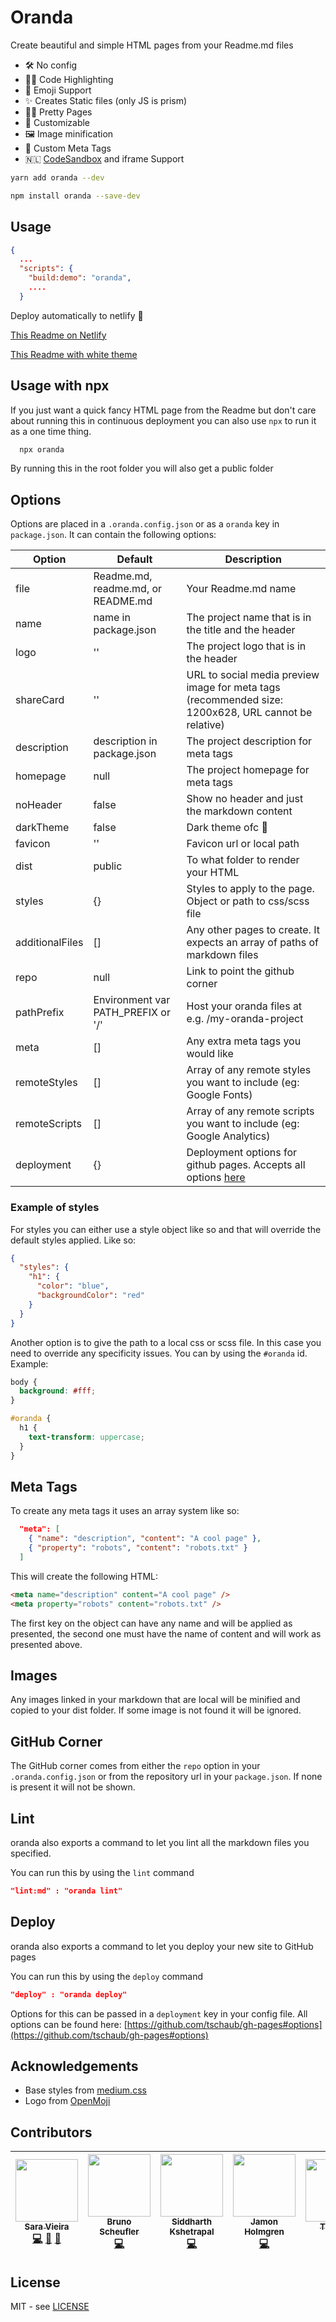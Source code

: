 # Oranda

Create beautiful and simple HTML pages from your Readme.md files

- 🛠 No config
- 👩‍💻 Code Highlighting
- 💯 Emoji Support
- ✨ Creates Static files (only JS is prism)
- 🏳️‍🌈 Pretty Pages
- 🦄 Customizable
- 🖼 Image minification
- 🧠 Custom Meta Tags
- 🇳🇱 [CodeSandbox](https://codesandbox.io) and iframe Support

```bash
yarn add oranda --dev
```

```bash
npm install oranda --save-dev
```

## Usage

```json
{
  ...
  "scripts": {
    "build:demo": "oranda",
    ....
  }
```

Deploy automatically to netlify 🎉

[This Readme on Netlify](https://oranda.netlify.com/)

[This Readme with white theme](https://5c2678b67b891f18dc5a2a42--oranda.netlify.com/)

## Usage with npx

<!-- markdownlint-disable -->

If you just want a quick fancy HTML page from the Readme but don't care about running this in continuous deployment you can also use `npx` to run it as a one time thing.

<!-- markdownlint-enable -->

```bash
  npx oranda
```

By running this in the root folder you will also get a public folder

## Options

Options are placed in a `.oranda.config.json` or as a `oranda` key in `package.json`.
It can contain the following options:

<!-- markdownlint-disable -->

| Option          | Default                            | Description                                                                                                  |
| --------------- | ---------------------------------- | ------------------------------------------------------------------------------------------------------------ |
| file            | Readme.md, readme.md, or README.md | Your Readme.md name                                                                                          |
| name            | name in package.json               | The project name that is in the title and the header                                                         |
| logo            | ''                                 | The project logo that is in the header                                                                       |
| shareCard       | ''                                 | URL to social media preview image for meta tags (recommended size: 1200x628, URL cannot be relative)         |
| description     | description in package.json        | The project description for meta tags                                                                        |
| homepage        | null                               | The project homepage for meta tags                                                                           |
| noHeader        | false                              | Show no header and just the markdown content                                                                 |
| darkTheme       | false                              | Dark theme ofc 🎉                                                                                            |
| favicon         | ''                                 | Favicon url or local path                                                                                    |
| dist            | public                             | To what folder to render your HTML                                                                           |
| styles          | {}                                 | Styles to apply to the page. Object or path to css/scss file                                                 |
| additionalFiles | []                                 | Any other pages to create. It expects an array of paths of markdown files                                    |
| repo            | null                               | Link to point the github corner                                                                              |
| pathPrefix      | Environment var PATH_PREFIX or '/' | Host your oranda files at e.g. /my-oranda-project                                                            |
| meta            | []                                 | Any extra meta tags you would like                                                                           |
| remoteStyles    | []                                 | Array of any remote styles you want to include (eg: Google Fonts)                                            |
| remoteScripts   | []                                 | Array of any remote scripts you want to include (eg: Google Analytics)                                       |
| deployment      | {}                                 | Deployment options for github pages. Accepts all options [here](https://github.com/tschaub/gh-pages#options) |

<!-- markdownlint-enable -->

### Example of styles

For styles you can either use a style object like so and that will override the
default styles applied. Like so:

```json
{
  "styles": {
    "h1": {
      "color": "blue",
      "backgroundColor": "red"
    }
  }
}
```

Another option is to give the path to a local css or scss file.
In this case you need to override any specificity issues.
You can by using the `#oranda` id.
Example:

```css
body {
  background: #fff;
}

#oranda {
  h1 {
    text-transform: uppercase;
  }
}
```

## Meta Tags

To create any meta tags it uses an array system like so:

```json
  "meta": [
    { "name": "description", "content": "A cool page" },
    { "property": "robots", "content": "robots.txt" }
  ]
```

This will create the following HTML:

```html
<meta name="description" content="A cool page" />
<meta property="robots" content="robots.txt" />
```

The first key on the object can have any name and will be applied as presented, the second one must have the name of content and will work as presented above.

## Images

Any images linked in your markdown that are local will be minified and copied to your dist folder.
If some image is not found it will be ignored.

## GitHub Corner

The GitHub corner comes from either the `repo` option in your `.oranda.config.json`
or from the repository url in your `package.json`.
If none is present it will not be shown.

## Lint

oranda also exports a command to let you lint all the markdown files you specified.

You can run this by using the `lint` command

```json
"lint:md" : "oranda lint"
```

## Deploy

oranda also exports a command to let you deploy your new site to GitHub pages

You can run this by using the `deploy` command

```json
"deploy" : "oranda deploy"
```

Options for this can be passed in a `deployment` key in your config file.
All options can be found here: [https://github.com/tschaub/gh-pages#options](https://github.com/tschaub/gh-pages#options)

## Acknowledgements

- Base styles from [medium.css](https://github.com/lucagez/medium.css)
- Logo from [OpenMoji](http://www.openmoji.org/library.html?search=beautiful&emoji=2728)

## Contributors

<!-- markdownlint-disable -->
<!-- ALL-CONTRIBUTORS-LIST:START - Do not remove or modify this section -->
<!-- prettier-ignore -->
| [<img src="https://avatars0.githubusercontent.com/u/1051509?v=4" width="100px;"/><br /><sub><b>Sara Vieira</b></sub>](http://iamsaravieira.com)<br />[💻](https://github.com/axodotdev/oranda/commits?author=SaraVieira "Code") [🎨](#design-SaraVieira "Design") [🤔](#ideas-SaraVieira "Ideas, Planning, & Feedback") | [<img src="https://avatars2.githubusercontent.com/u/4772980?v=4" width="100px;"/><br /><sub><b>Bruno Scheufler</b></sub>](https://brunoscheufler.com)<br />[💻](https://github.com/axodotdev/oranda/commits?author=BrunoScheufler "Code") | [<img src="https://avatars0.githubusercontent.com/u/1863771?v=4" width="100px;"/><br /><sub><b>Siddharth Kshetrapal</b></sub>](https://sid.studio)<br />[💻](https://github.com/axodotdev/oranda/commits?author=siddharthkp "Code") | [<img src="https://avatars3.githubusercontent.com/u/1479215?v=4" width="100px;"/><br /><sub><b>Jamon Holmgren</b></sub>](https://jamonholmgren.com)<br />[💻](https://github.com/axodotdev/oranda/commits?author=jamonholmgren "Code") | [<img src="https://avatars0.githubusercontent.com/u/1695613?v=4" width="100px;"/><br /><sub><b>Timothy</b></sub>](http://timothy.is)<br />[💻](https://github.com/axodotdev/oranda/commits?author=timothyis "Code") | [<img src="https://avatars2.githubusercontent.com/u/13808724?v=4" width="100px;"/><br /><sub><b>Andrew Cherniavskii</b></sub>](https://github.com/cherniavskii)<br />[💻](https://github.com/axodotdev/oranda/commits?author=cherniavskii "Code") | [<img src="https://avatars2.githubusercontent.com/u/16899513?v=4" width="100px;"/><br /><sub><b>timkolberger</b></sub>](https://github.com/TimKolberger)<br />[💻](https://github.com/axodotdev/oranda/commits?author=TimKolberger "Code") |
| :---: | :---: | :---: | :---: | :---: | :---: | :---: |

<!-- ALL-CONTRIBUTORS-LIST:END -->
<!-- ALL-CONTRIBUTORS-LIST: START - Do not remove or modify this section -->
<!-- ALL-CONTRIBUTORS-LIST:END -->
<!-- markdownlint-enable -->

## License

MIT - see [LICENSE](https://github.com/axodotdev/oranda/blob/master/LICENSE.md)
